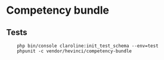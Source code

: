 Competency bundle
=================

Tests
-----

```
    php bin/console claroline:init_test_schema --env=test
    phpunit -c vendor/hevinci/competency-bundle
```
